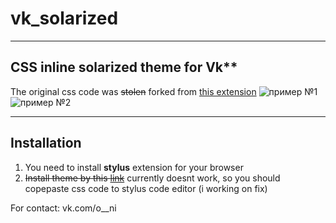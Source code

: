 # vk_solarized

---

## CSS inline solarized theme for Vk**
The original css code was ~~stolen~~ forked from [this extension](https://addons.lightalex.com/darkvk)
![пример №1](https://imgur.com/ECakRyi.jpg)
![пример №2](https://imgur.com/5aIhxZC.jpg)

---

## Installation

1. You need to install **stylus** extension for your browser
2. ~~Install theme by this [link](https://raw.githubusercontent.com/wellWINeo/vk_solarized/master/inline.css)~~ currently doesnt work, so you should copepaste css code to stylus code editor (i working on fix)

For contact: vk.com/o__ni
